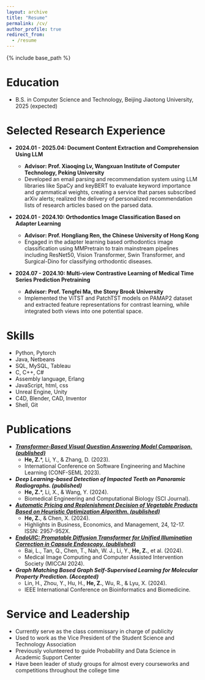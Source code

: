 ```yaml
---
layout: archive
title: "Resume"
permalink: /cv/
author_profile: true
redirect_from:
  - /resume
---
```


{% include base_path %}

Education
======
* B.S. in Computer Science and Technology, Beijing Jiaotong University, 2025 (expected)

Selected Research Experience
======
* **2024.01 - 2025.04: Document Content Extraction and Comprehension Using LLM**
  * **Advisor: Prof. Xiaoqing Lv, Wangxuan Institute of Computer Technology, Peking University**
  * Developed an email parsing and recommendation system using LLM libraries like SpaCy and keyBERT to evaluate
keyword importance and grammatical weights, creating a service that parses subscribed arXiv alerts; realized the delivery of personalized recommendation lists of research articles based on the parsed data.

* **2024.01 - 2024.10: Orthodontics Image Classification Based on Adapter Learning**
  * **Advisor: Prof. Hongliang Ren, the Chinese University of Hong Kong**
  * Engaged in the adapter learning based orthodontics image classification using MMPretrain to train mainstream pipelines including ResNet50, Vision Transformer, Swin Transformer, and Surgical-Dino for classifying orthodontic diseases.

* **2024.07 - 2024.10: Multi-view Contrastive Learning of Medical Time Series Prediction Pretraining**
  * **Advisor: Prof. Tengfei Ma, the Stony Brook University**
  * Implemented the ViTST and PatchTST models on PAMAP2 dataset and extracted feature representations for contrast learning, while integrated both views into one potential space.
  
Skills
======
* Python, Pytorch
* Java, Netbeans
* SQL, MySQL, Tableau
* C, C++, C#
* Assembly language, Erlang
* JavaScript, html, css
* Unreal Engine, Unity
* C4D, Blender, CAD, Inventor
* Shell, Git

Publications
======
* [***Transformer-Based Visual Question Answering Model Comparison. (published)***](https://iopscience.iop.org/article/10.1088/1742-6596/2646/1/012031/meta)
  * **He, Z.***, Li, Y., & Zhang, D. (2023). 
  * International Conference on Software Engineering and Machine Learning (CONF-SEML 2023).
* ***Deep Learning-based Detection of Impacted Teeth on Panoramic Radiographs. (published)***
  * **He, Z.***, Li, X., & Wang, Y. (2024).
  * Biomedical Engineering and Computational Biology (SCI Journal).
* [***Automatic Pricing and Replenishment Decision of Vegetable Products Based on Heuristic
Optimization Algorithm. (published)***](https://drpress.org/ojs/index.php/HBEM/article/view/15945)
  * **He, Z.**, & Chen, X. (2024).
  * Highlights in Business, Economics, and Management, 24, 12-17. ISSN: 2957-952X.
* [***EndoUIC: Promptable Diffusion Transformer for Unified Illumination Correction in Capsule Endoscopy. (published)***](https://arxiv.org/abs/2406.13705)
  * Bai, L., Tan, Q., Chen, T., Nah, W. J., Li, Y., **He, Z.**, et al. (2024).
  * Medical Image Computing and Computer Assisted Intervention Society (MICCAI 2024).
* ***Graph Matching Based Graph Self-Supervised Learning for Molecular Property Prediction. (Accepted)***
  * Lin, H., Zhou, Y., Hu, H., **He, Z.**, Wu, R., & Lyu, X. (2024).
  * IEEE International Conference on Bioinformatics and Biomedicine.
  
Service and Leadership
======
* Currently serve as the class commissary in charge of publicity
* Used to work as the Vice President of the Student Science and Technology Association
* Previously volunteered to guide Probability and Data Science in Academic Support Center
* Have been leader of study groups for almost every courseworks and competitions throughout the college time
